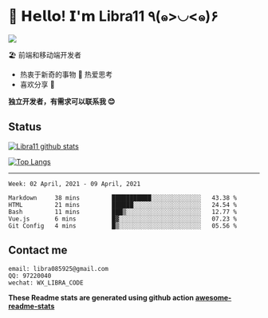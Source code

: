 # 🥳 𝗛𝗲𝗹𝗹𝗼! 𝗜'𝗺 Libra11 ٩(๑>◡<๑)۶

[![](https://img.shields.io/badge/-@Libra11-%23181717?style=flat-square&logo=github)](https://github.com/Libra11)

🏖 前端和移动端开发者

- 热衷于新奇的事物 🤩 热爱思考
- 喜欢分享 🧐

**独立开发者，有需求可以联系我 😊**

## Status

[![Libra11 github stats](https://github-readme-stats.vercel.app/api?username=Libra11&count_private=true&show_icons=true&theme=radical)](https://github.com/Libra11)

[![Top Langs](https://github-readme-stats.vercel.app/api/top-langs/?username=Libra11&theme=radical)](https://github.com/Libra11)

---

<!--START_SECTION:waka-->
```text
Week: 02 April, 2021 - 09 April, 2021

Markdown     38 mins         ███████████░░░░░░░░░░░░░░   43.38 % 
HTML         21 mins         ██████░░░░░░░░░░░░░░░░░░░   24.54 % 
Bash         11 mins         ███▒░░░░░░░░░░░░░░░░░░░░░   12.77 % 
Vue.js       6 mins          █▓░░░░░░░░░░░░░░░░░░░░░░░   07.23 % 
Git Config   4 mins          █▒░░░░░░░░░░░░░░░░░░░░░░░   05.56 % 
```
<!--END_SECTION:waka-->

## Contact me

```text
email: libra085925@gmail.com
QQ: 97220040
wechat: WX_LIBRA_CODE
```

**These Readme stats are generated using github action [awesome-readme-stats](https://github.com/anmol098/waka-readme-stats)**
